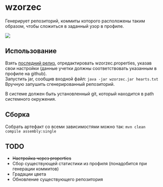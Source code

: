 # wzorzec

Генерирует репозиторий, коммиты которого расположены таким образом, чтобы сложиться в заданный узор в профиле. 

![](https://gist.githubusercontent.com/codeleventh/dbf7cfd9c2def11474500737a0443f58/raw/82c6723dec12b3348dcfa73c9d4c31ec2f42de13/wzorzec.png)

## Использование
Взять [последний релиз](https://github.com/codeleventh/wzorzec/releases), отредактировать wzorzec.properties, указав 
свои настройки (данные учетки должны соответствовать указанным в 
профиле на github).  
Запустить jar, сообщив входной файл: `java -jar wzorzec.jar hearts.txt`  
Вручную запушить сгенерированный репозиторий.

В системе должен быть установленный git, который находится в path системного окружения.    

## Сборка
Собрать артефакт со всеми зависимостями можно так: `mvn clean compile assembly:single` 

## TODO
- ~~Настройка через properties~~
- Cбор существующей статистики из профиля (понадобится при генерации коммитов)
- Градации цвета 
- Обновление существующего репозитория
